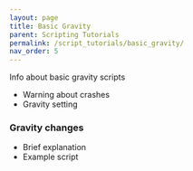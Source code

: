 ```yaml
---
layout: page
title: Basic Gravity
parent: Scripting Tutorials
permalink: /script_tutorials/basic_gravity/
nav_order: 5
---
```


Info about basic gravity scripts

- Warning about crashes
- Gravity setting

### Gravity changes

- Brief explanation
- Example script